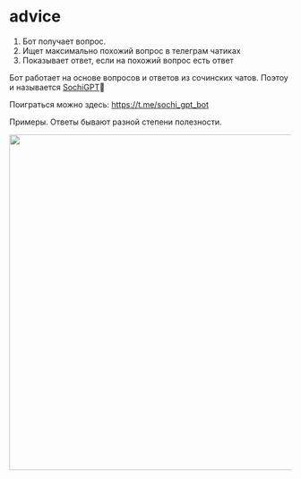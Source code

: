 # advice
1. Бот получает вопрос.
2. Ищет максимально похожий вопрос в телеграм чатиках
3. Показывает ответ, если на похожий вопрос есть ответ

Бот работает на основе вопросов и ответов из сочинских чатов. Поэтоу и называется [SochiGPT](https://t.me/sochi_gpt_bot)🌴

Поиграться можно здесь:
https://t.me/sochi_gpt_bot

Примеры. Ответы бывают разной степени полезности.

<img width="600" src="https://user-images.githubusercontent.com/22646265/227279420-f271985f-baa7-4387-b9bd-56678613a0bd.png">
